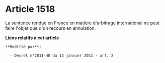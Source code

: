 # Article 1518

La sentence rendue en France en matière d'arbitrage international ne peut faire l'objet que d'un recours en annulation.

**Liens relatifs à cet article**

	**Modifié par**:

	  - Décret n°2011-48 du 13 janvier 2011 - art. 2
